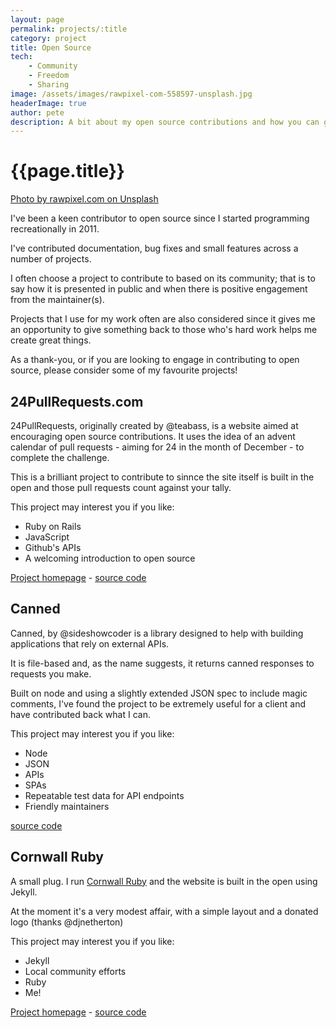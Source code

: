 ```yaml
---
layout: page
permalink: projects/:title
category: project
title: Open Source
tech: 
    - Community
    - Freedom
    - Sharing
image: /assets/images/rawpixel-com-558597-unsplash.jpg
headerImage: true
author: pete
description: A bit about my open source contributions and how you can get involved. Photo by rawpixel.com on Unsplash
---
```


# {{page.title}}

[Photo by rawpixel.com on Unsplash](https://unsplash.com/photos/mqpMdf1MeRE)

I've been a keen contributor to open source since I started programming recreationally in 2011.

I've contributed documentation, bug fixes and small features across a number of projects.

I often choose a project to contribute to based on its community; that is to say how it is presented in public and when there is positive engagement from the maintainer(s).

Projects that I use for my work often are also considered since it gives me an opportunity to give something back to those who's hard work helps me create great things.

As a thank-you, or if you are looking to engage in contributing to open source, please consider some of my favourite projects!

## 24PullRequests.com

24PullRequests, originally created by @teabass, is a website aimed at encouraging open source contributions. It uses the idea of an advent calendar of pull requests - aiming for 24 in the month of December - to complete the challenge.

This is a brilliant project to contribute to sinnce the site itself is built in the open and those pull requests count against your tally.

This project may interest you if you like:

* Ruby on Rails
* JavaScript
* Github's APIs
* A welcoming introduction to open source

[Project homepage](https://24pullrequests.com) - [source code](https://github.com/24pullrequests/24pullrequests)

## Canned

Canned, by @sideshowcoder is a library designed to help with building applications that rely on external APIs.

It is file-based and, as the name suggests, it returns canned responses to requests you make.

Built on node and using a slightly extended JSON spec to include magic comments, I've found the project to be extremely useful for a client and have contributed back what I can.

This project may interest you if you like:

* Node
* JSON
* APIs
* SPAs
* Repeatable test data for API endpoints
* Friendly maintainers

[source code](https://github.com/sideshowcoder/canned)

## Cornwall Ruby

A small plug. I run [Cornwall Ruby](https://cornwallruby.co.uk) and the website is built in the open using Jekyll.

At the moment it's a very modest affair, with a simple layout and a donated logo (thanks @djnetherton)

This project may interest you if you like:

* Jekyll
* Local community efforts
* Ruby
* Me!

[Project homepage](https://cornwallruby.co.uk) - [source code](https://github.com/wadtech/cornwall-rug)
